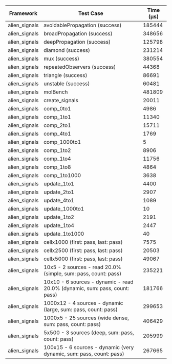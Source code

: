 | Framework | Test Case | Time (μs) |
| --- | --- | --- |
| alien_signals | avoidablePropagation (success) | 185444 |
| alien_signals | broadPropagation (success) | 348656 |
| alien_signals | deepPropagation (success) | 125798 |
| alien_signals | diamond (success) | 231214 |
| alien_signals | mux (success) | 380554 |
| alien_signals | repeatedObservers (success) | 44368 |
| alien_signals | triangle (success) | 86691 |
| alien_signals | unstable (success) | 60481 |
| alien_signals | molBench | 481809 |
| alien_signals | create_signals | 20011 |
| alien_signals | comp_0to1 | 4986 |
| alien_signals | comp_1to1 | 11340 |
| alien_signals | comp_2to1 | 15711 |
| alien_signals | comp_4to1 | 1769 |
| alien_signals | comp_1000to1 | 5 |
| alien_signals | comp_1to2 | 8906 |
| alien_signals | comp_1to4 | 11756 |
| alien_signals | comp_1to8 | 4864 |
| alien_signals | comp_1to1000 | 3638 |
| alien_signals | update_1to1 | 4400 |
| alien_signals | update_2to1 | 2907 |
| alien_signals | update_4to1 | 1089 |
| alien_signals | update_1000to1 | 10 |
| alien_signals | update_1to2 | 2191 |
| alien_signals | update_1to4 | 2447 |
| alien_signals | update_1to1000 | 40 |
| alien_signals | cellx1000 (first: pass, last: pass) | 7575 |
| alien_signals | cellx2500 (first: pass, last: pass) | 20503 |
| alien_signals | cellx5000 (first: pass, last: pass) | 49067 |
| alien_signals | 10x5 - 2 sources - read 20.0% (simple, sum: pass, count: pass) | 235221 |
| alien_signals | 10x10 - 6 sources - dynamic - read 20.0% (dynamic, sum: pass, count: pass) | 181766 |
| alien_signals | 1000x12 - 4 sources - dynamic (large, sum: pass, count: pass) | 299653 |
| alien_signals | 1000x5 - 25 sources (wide dense, sum: pass, count: pass) | 406429 |
| alien_signals | 5x500 - 3 sources (deep, sum: pass, count: pass) | 205999 |
| alien_signals | 100x15 - 6 sources - dynamic (very dynamic, sum: pass, count: pass) | 267665 |
